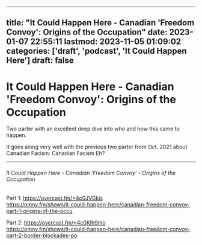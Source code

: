 
---
title: "It Could Happen Here - Canadian 'Freedom Convoy': Origins of the Occupation"
date: 2023-01-07 22:55:11
lastmod: 2023-11-05 01:09:02
categories: ['draft', 'podcast', 'It Could Happen Here']
draft: false
---


# It Could Happen Here - Canadian 'Freedom Convoy': Origins of the Occupation
Two parter with an excellent deep dive into who and how this came to happen.

It goes along very well with the previous two parter from Oct. 2021 about Canadian Facism: Canadian Facism Eh?

- - -
###### It Could Happen Here - Canadian ‘Freedom Convoy’ - Origins of the Occupation

Part 1: 
https://overcast.fm/+4c0JVGkis  
https://omny.fm/shows/it-could-happen-here/canadian-freedom-convoy-part-1-origins-of-the-occu

Part 2:
https://overcast.fm/+4c0KIh9mo  
https://omny.fm/shows/it-could-happen-here/canadian-freedom-convoy-part-2-border-blockades-po

<!-- #draft #public #podcast #It Could Happen Here# -->

<!-- {BearID:0DDDED7B-A95A-450B-91D9-4F427439F0D7-28016-00002D980D449D2C} -->
